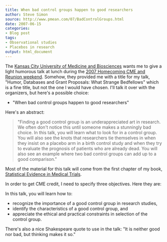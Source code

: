 ```yaml
---
title: When bad control groups happen to good researchers
author: Steve Simon
source: http://www.pmean.com/07/BadControlGroups.html
date: 2007-06-15
categories:
- Blog post
tags:
- Observational studies
- Placebos in research
output: html_document
---
```

The [Kansas City University of Medicine and
Biosciences](http://www.kcumb.edu/) wants me to give a light humorous
talk at lunch during the [2007 Homecoming CME and Reunion
weekend](http://alumni.kcumb.edu/s/68/index.aspx?sid=68&pgid=13&cid=97&gid=1&event_id=105350).
Somehow, they provided me with a title for my talk, "Humor, Databases
and Grant Proposals: What Strange Bedfellows" which is a fine title,
but not the one I would have chosen. I'll talk it over with the
organizers, but here's a possible choice:

-   "When bad control groups happen to good researchers"

Here's an abstract:

> "Finding a good control group is an underappreciated art in research.
> We often don't notice this until someone makes a stunningly bad
> choice. In this talk, you will learn what to look for in a control
> group. You will also see the knots that researchers tie themselves in
> when they insist on a placebo arm in a birth control study and when
> they try to evaluate the prognosis of patients who are already dead.
> You will also see an example where two bad control groups can add up
> to a good comparison."

Most of the material for this talk will come from the first chapter of
my book, [Statistical Evidence in Medical Trials](../evidence.asp).

In order to get CME credit, I need to specify three objectives. Here
they are:

In this talk, you will learn how to:

-   recognize the importance of a good control group in research
    studies,
-   identify the characteristics of a good control group, and
-   appreciate the ethical and practical constraints in selection of the
    control group.

There's also a nice Shakespeare quote to use in the talk: "It is
neither good nor bad, but thinking makes it so."
